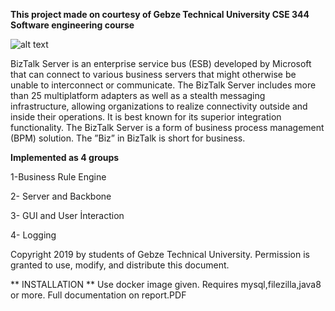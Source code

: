 **This project made on courtesy of Gebze Technical University CSE 344 Software engineering course**

![alt text](https://static1.squarespace.com/static/580982b703596e787b4a5d8e/t/5ac78f7303ce645753268932/1530192791957/Microsoft-BizTalk-Server-Logo.png)


BizTalk Server is an enterprise service bus (ESB) developed by Microsoft that
can connect to various business servers that might otherwise be unable to interconnect or communicate. The BizTalk Server includes more than 25 multiplatform adapters as well as a stealth messaging infrastructure, allowing organizations to realize connectivity outside and inside their operations. It is best
known for its superior integration functionality. The BizTalk Server is a form
of business process management (BPM) solution. The ”Biz” in BizTalk is short
for business.

**Implemented as 4 groups**


1-Business Rule Engine

2- Server and Backbone

3- GUI and User İnteraction

4- Logging


Copyright 2019 by students of Gebze Technical University. Permission is
granted to use, modify, and distribute this document.


** INSTALLATION **
Use docker image given.
Requires mysql,filezilla,java8 or more. Full documentation on report.PDF
